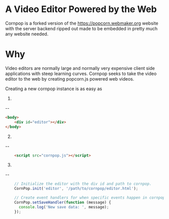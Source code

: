 A Video Editor Powered by the Web
=================================

Cornpop is a forked version of the https://popcorn.webmaker.org website with the
server backend ripped out made to be embedded in pretty much any website needed.

Why
===

Video editors are normally large and normally very expensive client side
applications with steep learning curves. Cornpop seeks to take the video editor
to the web by creating popcorn.js powered web videos.

Creating a new cornpop instance is as easy as 

1.
--
```html
<body>
    <div id="editor"></div>
</body>
```

2.
--
```html
    <script src="cornpop.js"></script>
```


3.
--
```javascript
    // Initialize the editor with the div id and path to cornpop.
    CornPop.init('editor', '/path/to/cornpop/editor.html');

    // Create event handlers for when specific events happen in cornpop.
    CornPop.setSaveHandler(function (message) {
      console.log('New save data: ', message);
    });
```
